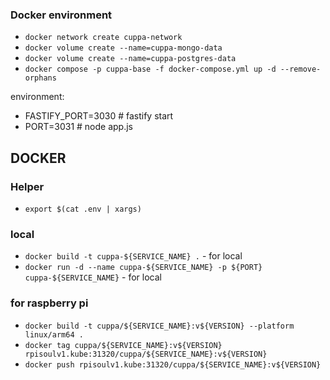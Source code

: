 ### Docker environment

- `docker network create cuppa-network`
- `docker volume create --name=cuppa-mongo-data`
- `docker volume create --name=cuppa-postgres-data`
- `docker compose -p cuppa-base -f docker-compose.yml up -d --remove-orphans`

environment:
- FASTIFY_PORT=3030 # fastify start
- PORT=3031 # node app.js

## DOCKER

### Helper
 - `export $(cat .env | xargs)`

### local
- `docker build -t cuppa-${SERVICE_NAME} .` - for local
- `docker run -d --name cuppa-${SERVICE_NAME} -p ${PORT} cuppa-${SERVICE_NAME}` - for local

### for raspberry pi

- `docker build -t cuppa/${SERVICE_NAME}:v${VERSION} --platform linux/arm64 .`
- `docker tag cuppa/${SERVICE_NAME}:v${VERSION} rpisoulv1.kube:31320/cuppa/${SERVICE_NAME}:v${VERSION}`
- `docker push rpisoulv1.kube:31320/cuppa/${SERVICE_NAME}:v${VERSION}`

